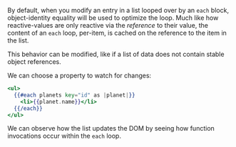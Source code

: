 By default, when you modify an entry in a list looped over by an `each` block, object-identity equality will be used to optimize the loop. Much like how reactive-values are only reactive via the _reference_ to their value, the content of an `each` loop, per-item, is cached on the reference to the item in the list.

This behavior can be modified, like if a list of data does not contain stable object references.

We can choose a property to watch for changes:
```hbs
<ul>
  {{#each planets key="id" as |planet|}}
    <li>{{planet.name}}</li> 
  {{/each}}
</ul>
```

We can observe how the list updates the DOM by seeing how function invocations occur within the `each` loop.
